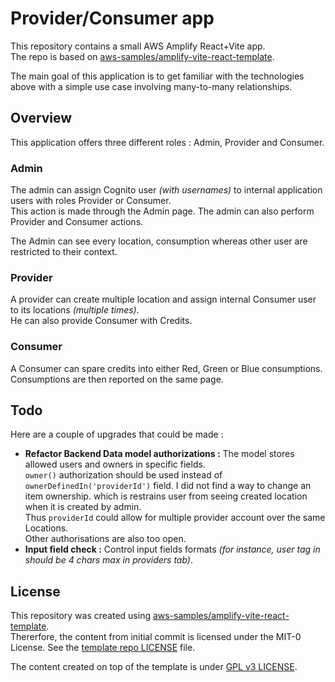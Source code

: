 # Provider/Consumer app

This repository contains a small AWS Amplify React+Vite app.  
The repo is based on [aws-samples/amplify-vite-react-template](https://github.com/aws-samples/amplify-vite-react-template).

The main goal of this application is to get familiar with the technologies above with a simple use case involving many-to-many relationships.

## Overview

This application offers three different roles : Admin, Provider and Consumer.

### Admin

The admin can assign Cognito user *(with usernames)* to internal application users with roles Provider or Consumer.  
This action is made through the Admin page. The admin can also perform Provider and Consumer actions.

The Admin can see every location, consumption whereas other user are restricted to their context.

### Provider

A provider can create multiple location and assign internal Consumer user to its locations *(multiple times)*.  
He can also provide Consumer with Credits.

### Consumer

A Consumer can spare credits into either Red, Green or Blue consumptions.  
Consumptions are then reported on the same page.

## Todo

Here are a couple of upgrades that could be made :
- **Refactor Backend Data model authorizations :** The model stores allowed users and owners in specific fields.  
`owner()` authorization should be used instead of `ownerDefinedIn('providerId')` field. I did not find a way to change an item ownership. which is restrains user from seeing created location when it is created by admin.  
Thus `providerId` could allow for multiple provider account over the same Locations.  
Other authorisations are also too open.
- **Input field check :** Control input fields formats *(for instance, user tag in should be 4 chars max in providers tab)*.

## License

This repository was created using [aws-samples/amplify-vite-react-template](https://github.com/aws-samples/amplify-vite-react-template).  
Thererfore, the content from initial commit is licensed under the MIT-0 License. See the [template repo LICENSE](LICENSE-AM) file.

The content created on top of the template is under [GPL v3 LICENSE](LICENSE).
